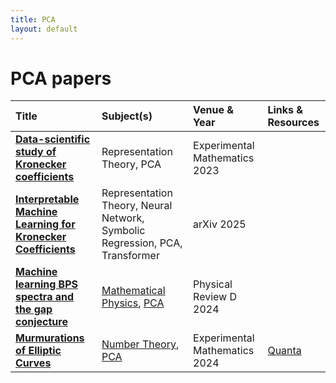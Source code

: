 ```yaml
---
title: PCA
layout: default
---
```


# PCA papers

| Title | Subject(s) | Venue & Year | Links & Resources |
| :--- | :--- | :--- | :--- |
| **[Data-scientific study of Kronecker coefficients](https://www.tandfonline.com/doi/abs/10.1080/10586458.2025.2490576)** | Representation Theory, PCA | Experimental Mathematics 2023 | |
| **[Interpretable Machine Learning for Kronecker Coefficients](https://arxiv.org/abs/2502.11774)** | Representation Theory, Neural Network, Symbolic Regression, PCA, Transformer | arXiv 2025 | |
| **[Machine learning BPS spectra and the gap conjecture](https://journals.aps.org/prd/abstract/10.1103/PhysRevD.110.046016)** | [Mathematical Physics](mathematical-physics.md), [PCA](pca.md) | Physical Review D 2024 |  |
| **[Murmurations of Elliptic Curves](https://www.tandfonline.com/doi/abs/10.1080/10586458.2024.2382361)** | [Number Theory](number-theory.md), [PCA](pca.md) | Experimental Mathematics 2024 | [Quanta](https://www.quantamagazine.org/elliptic-curve-murmurations-found-with-ai-take-flight-20240305/) |